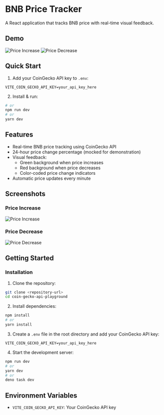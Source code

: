 # BNB Price Tracker

A React application that tracks BNB price with real-time visual feedback.

## Demo

![Price Increase](./public/positive_change.png)
![Price Decrease](./public/negative_change.png)

## Quick Start

1. Add your CoinGecko API key to `.env`:
```
VITE_COIN_GECKO_API_KEY=your_api_key_here
```

2. Install & run:
```bash
# or
npm run dev
# or
yarn dev
```

## Features

- Real-time BNB price tracking using CoinGecko API
- 24-hour price change percentage (mocked for demonstration)
- Visual feedback:
  - Green background when price increases
  - Red background when price decreases
  - Color-coded price change indicators
- Automatic price updates every minute

## Screenshots

### Price Increase
![Price Increase](./public/positive_change.png)

### Price Decrease
![Price Decrease](./public/negative_change.png)

## Getting Started

### Installation

1. Clone the repository:
```bash
git clone <repository-url>
cd coin-gecko-api-playground
```

2. Install dependencies:
```bash
npm install
# or
yarn install
```

3. Create a `.env` file in the root directory and add your CoinGecko API key:
```
VITE_COIN_GECKO_API_KEY=your_api_key_here
```

4. Start the development server:
```bash
npm run dev
# or
yarn dev
# or
deno task dev
```

## Environment Variables

- `VITE_COIN_GECKO_API_KEY`: Your CoinGecko API key